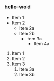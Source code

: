 ### hello-wold
* Item 1
* Item 2
  * Item 2a
  * Item 2b 
    * Item 3a 
      * Item 4a 

1. Item 1
1. Item 2
1. Item 3
   1. Item 3a
   1. Item 3b
